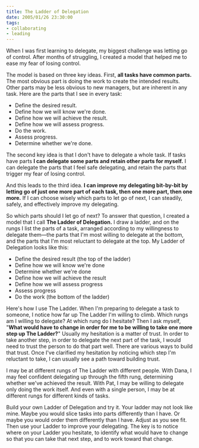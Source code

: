 ```yaml
--- 
title: The Ladder of Delegation
date: 2005/01/26 23:30:00
tags: 
- collaborating
- leading
---
```


<p>When I was first learning to delegate, my biggest challenge was letting go of control.  After months of struggling, I created a model that helped me to ease my fear of losing control.</p>

<p>The model is based on three key ideas.  First, <strong>all tasks have common parts.</strong>  The most obvious part is doing the work to create the intended results.  Other parts may be less obvious to new managers, but are inherent in any task.  Here are the parts that I see in every task:</p>

- Define the desired result.
- Define how we will know we're done.
- Define how we will achieve the result.
- Define how we will assess progress.
- Do the work.
- Assess progress.
- Determine whether we're done.

<p>The second key idea is that I don't have to delegate a whole task.  If tasks have parts <strong>I can delegate some parts and retain other parts for myself.</strong>  I can delegate the parts that I feel safe delegating, and retain the parts that trigger my fear of losing control.</p>

<p>And this leads to the third idea.  <strong>I can improve my delegating bit-by-bit by letting go of just one more part of each task, then one more part, then one more.</strong>  If I can choose wisely which parts to let go of next, I can steadily, safely, and effectively improve my delegating.</p>

<p>So which parts should I let go of next?  To answer that question, I created a model that I call <strong>The Ladder of Delegation.</strong>  I draw a ladder, and on the rungs I list the parts of a task, arranged according to my willingness to delegate them—the parts that I'm most willing to delegate at the bottom, and the parts that I'm most reluctant to delegate at the top.  My Ladder of Delegation looks like this:</p>

- Define the desired result (the top of the ladder)
- Define how we will know we're done
- Determine whether we're done
- Define how we will achieve the result
- Define how we will assess progress
- Assess progress
- Do the work (the bottom of the ladder)

<p>Here's how I use The Ladder.  When I'm preparing to delegate a task to someone, I notice how far up The Ladder I'm willing to climb.  Which rungs am I willing to delegate?  At which rung do I hesitate?  Then I ask myself, "<strong>What would have to change in order for me to be willing to take one more step up The Ladder?</strong>"  Usually my hesitation is a matter of trust.  In order to take another step, in order to delegate the next part of the task, I would need to trust the person to do that part well.  There are various ways to build that trust.  Once I've clarified my hesitation by noticing which step I'm reluctant to take, I can usually see a path toward building trust.</p>
<p>I may be at different rungs of The Ladder with different people.  With Dana, I may feel confident delegating up through the fifth rung, determining whether we've achieved the result.  With Pat, I may be willing to delegate only doing the work itself.  And even with a single person, I may be at different rungs for different kinds of tasks.</p>
<p>Build your own Ladder of Delegation and try it.  Your ladder may not look like mine.  Maybe you would slice tasks into parts differently than I have.  Or maybe you would order them differently than I have.  Adjust as you see fit.  Then use your Ladder to improve your delegating.  The key is to notice where on your Ladder you hesitate, to identify what would have to change so that you can take that next step, and to work toward that change.</p>
